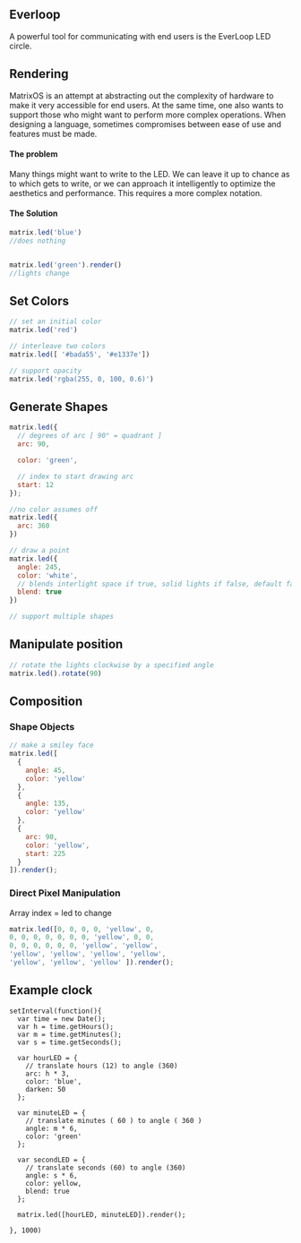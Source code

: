## Everloop

A powerful tool for communicating with end users is the EverLoop LED circle.

## Rendering

MatrixOS is an attempt at abstracting out the complexity of hardware to make it very accessible for end users. At the same time, one also wants to support those who might want to perform more complex operations. When designing a language, sometimes compromises between ease of use and features must be made.

#### The problem
Many things might want to write to the LED. We can leave it up to chance as to which gets to write, or we can approach it intelligently to optimize the aesthetics and performance. This requires a more complex notation.

#### The Solution
```js
matrix.led('blue')
//does nothing


matrix.led('green').render()
//lights change
```

## Set Colors
```js
// set an initial color
matrix.led('red')

// interleave two colors
matrix.led([ '#bada55', '#e1337e'])

// support opacity
matrix.led('rgba(255, 0, 100, 0.6)')
```


## Generate Shapes
```js
matrix.led({
  // degrees of arc [ 90° = quadrant ]   
  arc: 90,

  color: 'green',

  // index to start drawing arc
  start: 12
});

//no color assumes off
matrix.led({
  arc: 360
})

// draw a point
matrix.led({
  angle: 245,
  color: 'white',
  // blends interlight space if true, solid lights if false, default false
  blend: true
})

// support multiple shapes
```
<!-- ## Manipulate colors

```
//retrieves the current color state of the LED
matrix.led()

// lighten all colors 0 - 100
matrix.led().brighten(10)

// darken all colors 0 - 100
matrix.led().darken(10)
``` -->

## Manipulate position

```js
// rotate the lights clockwise by a specified angle
matrix.led().rotate(90)
```

## Composition

### Shape Objects
```js
// make a smiley face
matrix.led([
  {
    angle: 45,
    color: 'yellow'
  },
  {
    angle: 135,
    color: 'yellow'
  },
  {
    arc: 90,
    color: 'yellow',
    start: 225
  }
]).render();
```
### Direct Pixel Manipulation
Array index = led to change
```js
matrix.led([0, 0, 0, 0, 'yellow', 0,
0, 0, 0, 0, 0, 0, 0, 'yellow', 0, 0,
0, 0, 0, 0, 0, 0, 'yellow', 'yellow',
'yellow', 'yellow', 'yellow', 'yellow',
'yellow', 'yellow', 'yellow' ]).render();
```


## Example clock
```
setInterval(function(){
  var time = new Date();
  var h = time.getHours();
  var m = time.getMinutes();
  var s = time.getSeconds();

  var hourLED = {
    // translate hours (12) to angle (360)
    arc: h * 3,
    color: 'blue',
    darken: 50
  };

  var minuteLED = {
    // translate minutes ( 60 ) to angle ( 360 )
    angle: m * 6,
    color: 'green'
  };

  var secondLED = {
    // translate seconds (60) to angle (360)
    angle: s * 6,
    color: yellow,
    blend: true
  };

  matrix.led([hourLED, minuteLED]).render();

}, 1000)
```
